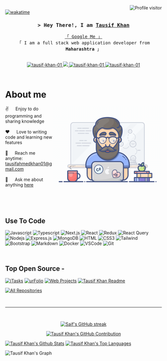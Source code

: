 <!--
<h2 align="center">
  Welcome to Tausif Khan World!
  <img src="https://media.giphy.com/media/hvRJCLFzcasrR4ia7z/giphy.gif" width="28">
</h2>
-->

<!--
<p align="center">
  <a href="https://github.com/tausif-khan-01"><img src="https://readme-typing-svg.herokuapp.com/?lines=Self%20Taught%20Programmer;Front%20End%20Developer;1.5%2B%20years%20of%20coding%20experience;Always%20learning%20new%20things&center=true&width=380&height=45"></a>
</p>

 -->

<a href="https://komarev.com/ghpvc/?username=tausif-khan-01">
  <img align="right" src="https://komarev.com/ghpvc/?username=tausif-khan-01&label=Visitors&color=0e75b6&style=flat" alt="Profile visitor" />
</a>

[![wakatime](https://wakatime.com/badge/user/eebb3dd8-d9b2-40de-9b88-6fd6cac99dbc.svg)](https://wakatime.com/@eebb3dd8-d9b2-40de-9b88-6fd6cac99dbc)

<!-- Intro  -->
<h3 align="center">
        <samp>&gt; Hey There!, I am
                <b><a target="_blank" href="https://tausif-khan-01.com">Tausif Khan</a></b>
        </samp>
</h3>

<p align="center"> 
  <samp>
    <a href="https://www.google.com/search?q=Tausif+Khan">「 Google Me 」</a>
    <br>
    「 I am a full stack web application developer from <b>Maharashtra</b> 」
    <br>
    <br>
  </samp>
</p>

<p align="center">
 <!-- <a href="https://tausif-khan-01.com" target="blank">
  <img src="https://img.shields.io/badge/Website-DC143C?style=for-the-badge&logo=medium&logoColor=white" alt="tausif-khan-01" />
 </a> -->
 <a href="https://linkedin.com/in/tausifkhan01" target="_blank">
  <img src="https://img.shields.io/badge/LinkedIn-0077B5?style=for-the-badge&logo=linkedin&logoColor=white" alt="tausif-khan-01"/>
 </a>
 <!-- <a href="https://dev.to/tausif-khan-01" target="_blank">
  <img src="https://img.shields.io/badge/dev.to-0A0A0A?style=for-the-badge&logo=dev.to&logoColor=white" alt="tausif-khan-01" />
 </a> -->
 <a href="https://twitter.com/TausifK32227303" target="_blank">
  <img src="https://img.shields.io/badge/Twitter-1DA1F2?style=for-the-badge&logo=twitter&logoColor=white" />
 </a>
 <a href="https://instagram.com/tausif_kh4n" target="_blank">
  <img src="https://img.shields.io/badge/Instagram-fe4164?style=for-the-badge&logo=instagram&logoColor=white" alt="tausif-khan-01" />
 </a> 
 <a href="https://www.facebook.com/profile.php?id=100057402939215" target="_blank">
  <img src="https://img.shields.io/badge/Facebook-20BEFF?&style=for-the-badge&logo=facebook&logoColor=white" alt="tausif-khan-01"  />
  </a> 
</p>
<br />

<!-- About Section -->

# About me

<p>
 <img align="right" width="350" src="/assets/programmer.gif" alt="Coding gif" />
  
 ✌️ &emsp; Enjoy to do programming and sharing knowledge <br/><br/>
 ❤️ &emsp; Love to writing code and learning new features<br/><br/>
 📧 &emsp; Reach me anytime: tausifahmedkhan01@gmail.com<br/><br/>
 💬 &emsp; Ask me about anything [here](https://github.com/tausif-khan-01/tausif-khan-01/issues)

</p>

<br/>
<br/>
<br/>

## Use To Code

![Javascript](https://img.shields.io/badge/Javascript-F0DB4F?style=for-the-badge&labelColor=black&logo=javascript&logoColor=F0DB4F)
![Typescript](https://img.shields.io/badge/Typescript-007acc?style=for-the-badge&labelColor=black&logo=typescript&logoColor=007acc)
![Next.js](https://img.shields.io/badge/next.js-000000?style=for-the-badge&logo=nextdotjs&logoColor=white)
![React](https://img.shields.io/badge/-React-61DBFB?style=for-the-badge&labelColor=black&logo=react&logoColor=61DBFB)
![Redux](https://img.shields.io/badge/Redux-593D88?style=for-the-badge&logo=redux&logoColor=white)
![React Query](https://img.shields.io/badge/-React_Query-FF4154?style=for-the-badge&logo=react%20query&logoColor=white)
![Nodejs](https://img.shields.io/badge/Nodejs-3C873A?style=for-the-badge&labelColor=black&logo=node.js&logoColor=3C873A)
![Express.js](https://img.shields.io/badge/Express.js-000000?style=for-the-badge&logo=express&logoColor=white)
![MongoDB](https://img.shields.io/badge/MongoDB-4EA94B?style=for-the-badge&logo=mongodb&logoColor=white)
![HTML](https://img.shields.io/badge/HTML5-E34F26?style=for-the-badge&logo=html5&logoColor=white)
![CSS3](https://img.shields.io/badge/CSS3-1572B6?style=for-the-badge&logo=css3&logoColor=white)
![Tailwind](https://img.shields.io/badge/Tailwind_CSS-092749?style=for-the-badge&logo=tailwindcss&logoColor=06B6D4&labelColor=000000)
![Bootstrap](https://img.shields.io/badge/Bootstrap-563D7C?style=for-the-badge&logo=bootstrap&logoColor=white)
![Markdown](https://img.shields.io/badge/Markdown-000000?style=for-the-badge&logo=markdown&logoColor=white)
![Docker](https://img.shields.io/badge/Docker-white?style=for-the-badge&logo=docker&logoColor=0db7ed)
![VSCode](https://img.shields.io/badge/Visual_Studio-0078d7?style=for-the-badge&logo=visual%20studio&logoColor=white)
![Git](https://img.shields.io/badge/Git-F05032?style=for-the-badge&logo=git&logoColor=white)

<!-- ![React Native](https://img.shields.io/badge/React_Native-20232A?style=for-the-badge&logo=react&logoColor=61DAFB) -->
<!-- ![SASS Badge](https://img.shields.io/badge/Sass-CC6699?style=for-the-badge&logo=sass&logoColor=white) -->
<!-- ![Ant-Design](https://img.shields.io/badge/AntDesign-0170FE?style=for-the-badge&logo=antdesign&logoColor=white) -->
<!--
![Strapi](https://img.shields.io/badge/strapi-2E7EEA?style=for-the-badge&logo=strapi&logoColor=white) -->

<br/>

## Top Open Source -

[![iTasks](https://github-readme-stats.vercel.app/api/pin/?username=tausif-khan-01&repo=weathernow&border_color=7F3FBF&bg_color=0D1117&title_color=C9D1D9&text_color=8B949E&icon_color=7F3FBF)](https://github.com/tausif-khan-01/itasks)
[![urFolio](https://github-readme-stats.vercel.app/api/pin/?username=tausif-khan-01&repo=Text2Speech&border_color=7F3FBF&bg_color=0D1117&title_color=C9D1D9&text_color=8B949E&icon_color=7F3FBF)](https://github.com/tausif-khan-01/urfolio)
[![Web Projects](https://github-readme-stats.vercel.app/api/pin/?username=tausif-khan-01&repo=Foody&border_color=7F3FBF&bg_color=0D1117&title_color=C9D1D9&text_color=8B949E&icon_color=7F3FBF)](https://github.com/tausif-khan-01/web-projects)
[![Tausif Khan Readme](https://github-readme-stats.vercel.app/api/pin/?username=tausif-khan-01&repo=myreadme&border_color=7F3FBF&bg_color=0D1117&title_color=C9D1D9&text_color=8B949E&icon_color=7F3FBF)](https://github.com/tausif-khan-01/tausif-khan-01)

<p align="left">
  <a href="https://github.com/tausif-khan-01?tab=repositories" target="_blank"><img alt="All Repositories" title="All Repositories" src="https://img.shields.io/badge/-All%20Repos-2962FF?style=for-the-badge&logo=koding&logoColor=white"/></a>
</p>

<br/>
<hr/>
<br/>

<p align="center">
  <a href="https://github.com/tausif-khan-01">
    <img src="https://github-readme-streak-stats.herokuapp.com/?user=tausif-khan-01&theme=radical&border=7F3FBF&background=0D1117" alt="Saif's GitHub streak"/>
  </a>
</p>

<p align="center">
  <a href="https://github.com/tausif-khan-01">
    <img src="https://github-profile-summary-cards.vercel.app/api/cards/profile-details?username=tausif-khan-01&theme=radical" alt="Tausif Khan's GitHub Contribution"/>
  </a>
</p>

<a> 
    <a href="https://github.com/tausif-khan-01"><img alt="Tausif Khan's Github Stats" src="https://denvercoder1-github-readme-stats.vercel.app/api?username=tausif-khan-01&show_icons=true&count_private=true&theme=react&border_color=7F3FBF&bg_color=0D1117&title_color=F85D7F&icon_color=F8D866" height="192px" width="49.5%"/></a>
  <a href="https://github.com/tausif-khan-01"><img alt="Tausif Khan's Top Languages" src="https://denvercoder1-github-readme-stats.vercel.app/api/top-langs/?username=tausif-khan-01&langs_count=8&layout=compact&theme=react&border_color=7F3FBF&bg_color=0D1117&title_color=F85D7F&icon_color=F8D866" height="192px" width="49.5%"/></a>
  <br/>
</a>

![Tausif Khan's Graph](https://github-readme-activity-graph.vercel.app/graph?username=tausif-khan-01&custom_title=Tausif%20Khan's's%20GitHub%20Activity%20Graph&bg_color=0D1117&color=7F3FBF&line=7F3FBF&point=7F3FBF&area_color=FFFFFF&title_color=FFFFFF&area=true)

